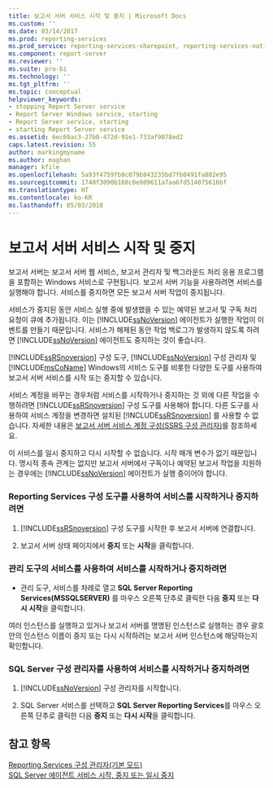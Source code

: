 ```yaml
---
title: 보고서 서버 서비스 시작 및 중지 | Microsoft Docs
ms.custom: ''
ms.date: 03/14/2017
ms.prod: reporting-services
ms.prod_service: reporting-services-sharepoint, reporting-services-native
ms.component: report-server
ms.reviewer: ''
ms.suite: pro-bi
ms.technology: ''
ms.tgt_pltfrm: ''
ms.topic: conceptual
helpviewer_keywords:
- stopping Report Server service
- Report Server Windows service, starting
- Report Server service, starting
- starting Report Server service
ms.assetid: 6ec69ac3-27b0-472d-91e1-733af9078ed2
caps.latest.revision: 55
author: markingmyname
ms.author: maghan
manager: kfile
ms.openlocfilehash: 5a93f4759fb0c079b843235bd7fb0491fa802e95
ms.sourcegitcommit: 1740f3090b168c0e809611a7aa6fd514075616bf
ms.translationtype: HT
ms.contentlocale: ko-KR
ms.lasthandoff: 05/03/2018
---
```

# <a name="start-and-stop-the-report-server-service"></a>보고서 서버 서비스 시작 및 중지
  보고서 서버는 보고서 서버 웹 서비스, 보고서 관리자 및 백그라운드 처리 응용 프로그램을 포함하는 Windows 서비스로 구현됩니다. 보고서 서버 기능을 사용하려면 서비스를 실행해야 합니다. 서비스를 중지하면 모든 보고서 서버 작업이 중지됩니다.  
  
 서비스가 중지된 동안 서비스 실행 중에 발생했을 수 있는 예약된 보고서 및 구독 처리 요청이 큐에 추가됩니다. 이는 [!INCLUDE[ssNoVersion](../../includes/ssnoversion-md.md)] 에이전트가 실행한 작업이 이벤트를 만들기 때문입니다. 서비스가 해제된 동안 작업 백로그가 발생하지 않도록 하려면 [!INCLUDE[ssNoVersion](../../includes/ssnoversion-md.md)] 에이전트도 중지하는 것이 좋습니다.  
  
 [!INCLUDE[ssRSnoversion](../../includes/ssrsnoversion-md.md)] 구성 도구, [!INCLUDE[ssNoVersion](../../includes/ssnoversion-md.md)] 구성 관리자 및 [!INCLUDE[msCoName](../../includes/msconame-md.md)] Windows의 서비스 도구를 비롯한 다양한 도구를 사용하여 보고서 서버 서비스를 시작 또는 중지할 수 있습니다.  
  
 서비스 계정을 바꾸는 경우처럼 서비스를 시작하거나 중지하는 것 외에 다른 작업을 수행하려면 [!INCLUDE[ssRSnoversion](../../includes/ssrsnoversion-md.md)] 구성 도구를 사용해야 합니다. 다른 도구를 사용하여 서비스 계정을 변경하면 설치된 [!INCLUDE[ssRSnoversion](../../includes/ssrsnoversion-md.md)] 를 사용할 수 없습니다. 자세한 내용은 [보고서 서버 서비스 계정 구성&#40;SSRS 구성 관리자&#41;](../../reporting-services/install-windows/configure-the-report-server-service-account-ssrs-configuration-manager.md)를 참조하세요.  
  
 이 서비스를 일시 중지하고 다시 시작할 수 없습니다. 시작 매개 변수가 없기 때문입니다. 명시적 종속 관계는 없지만 보고서 서버에서 구독이나 예약된 보고서 작업을 지원하는 경우에는 [!INCLUDE[ssNoVersion](../../includes/ssnoversion-md.md)] 에이전트가 실행 중이어야 합니다.  
  
### <a name="to-start-or-stop-the-service-using-the-reporting-services-configuration-tool"></a>Reporting Services 구성 도구를 사용하여 서비스를 시작하거나 중지하려면  
  
1.  [!INCLUDE[ssRSnoversion](../../includes/ssrsnoversion-md.md)] 구성 도구를 시작한 후 보고서 서버에 연결합니다.  
  
2.  보고서 서버 상태 페이지에서 **중지** 또는 **시작**을 클릭합니다.  
  
### <a name="to-start-or-stop-the-service-using-services-in-administrative-tools"></a>관리 도구의 서비스를 사용하여 서비스를 시작하거나 중지하려면  
  
-   관리 도구, 서비스를 차례로 열고 **SQL Server Reporting Services(MSSQLSERVER)** 를 마우스 오른쪽 단추로 클릭한 다음 **중지** 또는 **다시 시작**을 클릭합니다.  
  
 여러 인스턴스를 실행하고 있거나 보고서 서버를 명명된 인스턴스로 실행하는 경우 괄호 안의 인스턴스 이름이 중지 또는 다시 시작하려는 보고서 서버 인스턴스에 해당하는지 확인합니다.  
  
### <a name="to-start-or-stop-the-service-using-sql-server-configuration-manager"></a>SQL Server 구성 관리자를 사용하여 서비스를 시작하거나 중지하려면  
  
1.  [!INCLUDE[ssNoVersion](../../includes/ssnoversion-md.md)] 구성 관리자를 시작합니다.  
  
2.  SQL Server 서비스를 선택하고 **SQL Server Reporting Services**를 마우스 오른쪽 단추로 클릭한 다음 **중지** 또는 **다시 시작**을 클릭합니다.  
  
## <a name="see-also"></a>참고 항목  
 [Reporting Services 구성 관리자&#40;기본 모드&#41;](../../reporting-services/install-windows/reporting-services-configuration-manager-native-mode.md)   
 [SQL Server 에이전트 서비스 시작, 중지 또는 일시 중지](http://msdn.microsoft.com/library/c95a9759-dd30-4ab6-9ab0-087bb3bfb97c)  
  
  
